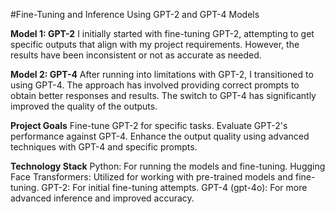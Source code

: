 #Fine-Tuning and Inference Using GPT-2 and GPT-4 Models


**Model 1: GPT-2**
I initially started with fine-tuning GPT-2, attempting to get specific outputs that align with my project requirements. However, the results have been inconsistent or not as accurate as needed.

**Model 2: GPT-4**
After running into limitations with GPT-2, I transitioned to using GPT-4. The approach has involved providing correct prompts to obtain better responses and results. The switch to GPT-4 has significantly improved the quality of the outputs.

**Project Goals**
Fine-tune GPT-2 for specific tasks.
Evaluate GPT-2's performance against GPT-4.
Enhance the output quality using advanced techniques with GPT-4 and specific prompts.


**Technology Stack**
Python: For running the models and fine-tuning.
Hugging Face Transformers: Utilized for working with pre-trained models and fine-tuning.
GPT-2: For initial fine-tuning attempts.
GPT-4 (gpt-4o): For more advanced inference and improved accuracy.
